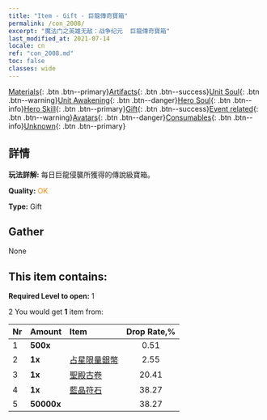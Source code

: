 ```yaml
---
title: "Item - Gift - 巨龍傳奇寶箱"
permalink: /con_2008/
excerpt: "魔法门之英雄无敌：战争纪元  巨龍傳奇寶箱"
last_modified_at: 2021-07-14
locale: cn
ref: "con_2008.md"
toc: false
classes: wide
---
```

 [Materials](/ItemsCN/){: .btn .btn--primary}[Artifacts](/ItemsCN/Artifacts/){: .btn .btn--success}[Unit Soul](/ItemsCN/UnitSoul/){: .btn .btn--warning}[Unit Awakening](/ItemsCN/UnitAwakening/){: .btn .btn--danger}[Hero Soul](/ItemsCN/HeroSoul/){: .btn .btn--info}[Hero Skill](/ItemsCN/HeroSkill/){: .btn .btn--primary}[Gift](/ItemsCN/Gift/){: .btn .btn--success}[Event related](/ItemsCN/Events/){: .btn .btn--warning}[Avatars](/ItemsCN/Avatars/){: .btn .btn--danger}[Consumables](/ItemsCN/Consumables/){: .btn .btn--info}[Unknown](/ItemsCN/Unknown/){: .btn .btn--primary}

## 詳情
 **玩法詳解:** 每日巨龍侵襲所獲得的傳說級寶箱。

 **Quality:** <span style="color: #FF8C00">OK</span>

 **Type:** Gift

## Gather

  None

## This item contains:

 **Required Level to open:** 1

 2 You would get **1** item  from:

  | Nr | Amount |     Item    | Drop Rate,% |
  |:---|:-------|:------------|:---------:|
  | 1 |  **500x** | <i class="fas fa-gem"/> | 0.51 | 
  | 2 |  **1x** | [占星限量銀幣](/cn/Items/con_969/) | 2.55 | 
  | 3 |  **1x** | [聖殿古卷](/cn/Items/con_697/) | 20.41 | 
  | 4 |  **1x** | [藍晶符石](/cn/Items/con_716/) | 38.27 | 
  | 5 |  **50000x** | <i class="fas fa-coins"/> | 38.27 | 

